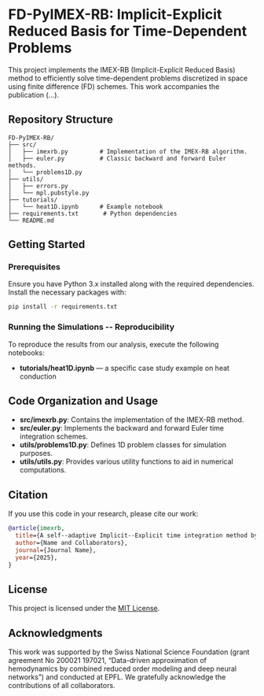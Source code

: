 # FD-PyIMEX-RB: Implicit-Explicit Reduced Basis for Time-Dependent Problems

This project implements the IMEX-RB (Implicit-Explicit Reduced Basis) method to efficiently solve time-dependent problems discretized in space using finite difference (FD) schemes. This work accompanies the publication (...).

## Repository Structure

```
FD-PyIMEX-RB/
├── src/
│   ├── imexrb.py         # Implementation of the IMEX-RB algorithm.
│   ├── euler.py          # Classic backward and forward Euler methods.
│   └── problems1D.py      
├── utils/
│   ├── errors.py
│   └── mpl.pubstyle.py          
├── tutorials/
│   └── heat1D.ipynb      # Example notebook
├── requirements.txt       # Python dependencies
└── README.md           
```

## Getting Started

### Prerequisites

Ensure you have Python 3.x installed along with the required dependencies. Install the necessary packages with:

```bash
pip install -r requirements.txt
```

### Running the Simulations -- Reproducibility

To reproduce the results from our analysis, execute the following notebooks:

- **tutorials/heat1D.ipynb** — a specific case study example on heat conduction


## Code Organization and Usage

- **src/imexrb.py**: Contains the implementation of the IMEX-RB method.
- **src/euler.py**: Implements the backward and forward Euler time integration schemes.
- **utils/problems1D.py**: Defines 1D problem classes for simulation purposes.
- **utils/utils.py**: Provides various utility functions to aid in numerical computations.


## Citation

If you use this code in your research, please cite our work:

```bibtex
@article{imexrb,
  title={A self--adaptive Implicit--Explicit time integration method by reduced bases},
  author={Name and Collaborators},
  journal={Journal Name},
  year={2025},
}
```

## License

This project is licensed under the [MIT License](LICENSE).

## Acknowledgments

This work was supported by the Swiss National Science Foundation (grant agreement No 200021 197021, “Data-driven approximation of hemodynamics by combined reduced order modeling and deep neural networks”) and conducted at EPFL. We gratefully acknowledge the contributions of all collaborators.
